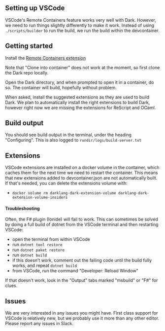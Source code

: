 ## Setting up VSCode

VSCode's Remote Containers feature works very well with Dark. However, we need
to run things slightly differently to make it work. Instead of using
`./scripts/builder` to run the build, we run the build within the devcontainer.

## Getting started

Install the [Remote Containers extension](https://marketplace.visualstudio.com/items?itemName=ms-vscode-remote.remote-containers)

Note that "Clone into container" does not work at the moment, so first clone the
Dark repo locally.

Open the Dark directory, and when prompted to open it in a container, do so.
The container will build, hopefully without problem.

When asked, install the suggested extensions as they are used to build Dark. We
plan to automatically install the right extensions to build Dark, however right
now we are missing the extensions for ReScript and OCaml.

## Build output

You should see build output in the terminal, under the heading "Configuring".
This is also logged to `rundir/logs/build-server.txt`

## Extensions

VSCode extensions are installed on a docker volume in the container, which caches them for the next time we need to restart the container. This means that new extensions added to devcontainer.json are not automatically built. If that's needed, you can delete the extensions volume with:

- `docker volume rm darklang-dark-extension-volume darklang-dark-extension-volume-insiders`

#### Troubleshooting

Often, the F# plugin (Ionide) will fail to work. This can sometimes be solved
by doing a full build of dotnet from the VSCode terminal and then restarting
VSCode:

- open the terminal from within VSCode
- run `dotnet tool restore`
- run `dotnet paket restore`
- run `dotnet build`
- if this doesn't work, comment out the failing code until the build fully works, and repeat `dotnet build`
- from VSCode, run the command "Developer: Reload Window"

If that doesn't work, look in the "Output" tabs marked "msbuild" or "F#" for
clues.

## Issues

We are very interested in any issues you might have. First class support for
VSCode is relatively new, but we probably use it more than any other editor.
Please report any issues in Slack.
